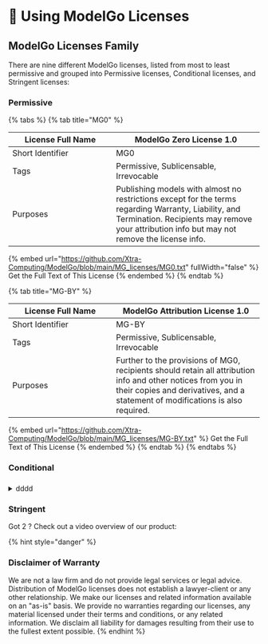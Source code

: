 # 🚀 Using ModelGo Licenses

## ModelGo Licenses Family&#x20;

There are nine different ModelGo licenses, listed from most to least permissive and grouped into Permissive licenses, Conditional licenses, and Stringent licenses:

### Permissive



{% tabs %}
{% tab title="MG0" %}
<table><thead><tr><th width="192">License Full Name</th><th>ModelGo Zero License 1.0</th></tr></thead><tbody><tr><td>Short Identifier</td><td>MG0</td></tr><tr><td>Tags</td><td>Permissive, Sublicensable, Irrevocable</td></tr><tr><td>Purposes</td><td>Publishing models with almost no restrictions except for the terms regarding Warranty, Liability, and Termination. Recipients may remove your attribution info but may not remove the license info.</td></tr></tbody></table>

{% embed url="https://github.com/Xtra-Computing/ModelGo/blob/main/MG_licenses/MG0.txt" fullWidth="false" %}
Get the Full Text of This License
{% endembed %}
{% endtab %}

{% tab title="MG-BY" %}
<table><thead><tr><th width="192">License Full Name</th><th>ModelGo Attribution License 1.0</th></tr></thead><tbody><tr><td>Short Identifier</td><td>MG-BY</td></tr><tr><td>Tags</td><td>Permissive, Sublicensable, Irrevocable</td></tr><tr><td>Purposes</td><td>Further to the provisions of MG0, recipients should retain all attribution info and other notices from you in their copies and derivatives, and a statement of modifications is also required.</td></tr></tbody></table>

{% embed url="https://github.com/Xtra-Computing/ModelGo/blob/main/MG_licenses/MG-BY.txt" %}
Get the Full Text of This License
{% endembed %}
{% endtab %}
{% endtabs %}

### Conditional

###

<details>

<summary>dddd</summary>



</details>

### Stringent

Got 2 ? Check out a video overview of our product:











{% hint style="danger" %}
### &#x20;Disclaimer of Warranty

We are not a law firm and do not provide legal services or legal advice. Distribution of ModelGo licenses does not establish a lawyer-client or any other relationship. We make our licenses and related information available on an "as-is" basis. We provide no warranties regarding our licenses, any material licensed under their terms and conditions, or any related information. We disclaim all liability for damages resulting from their use to the fullest extent possible.
{% endhint %}
